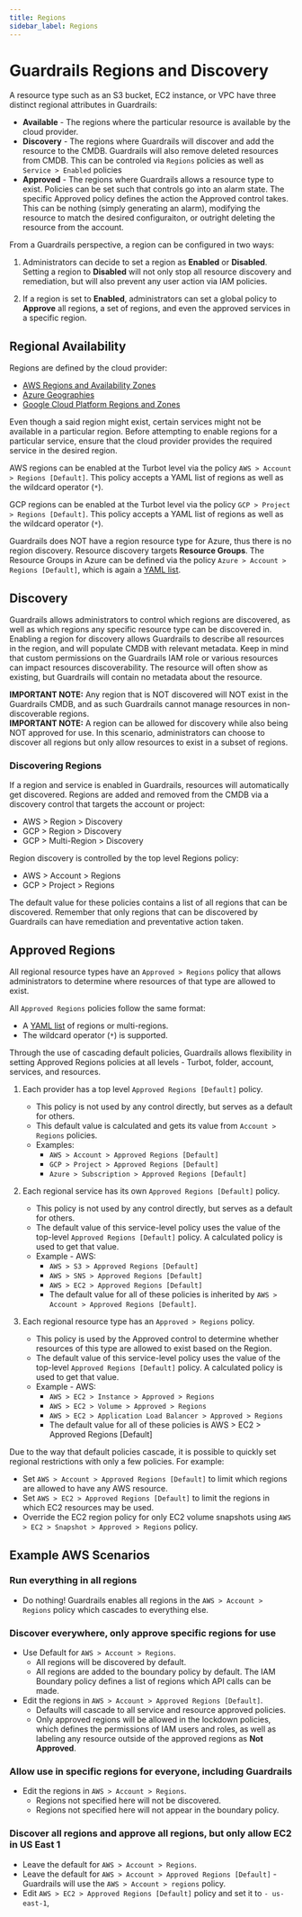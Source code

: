 ```yaml
---
title: Regions
sidebar_label: Regions
---
```


# Guardrails Regions and Discovery

A resource type such as an S3 bucket, EC2 instance, or VPC have three distinct
regional attributes in Guardrails:

- **Available** - The regions where the particular resource is available by the
  cloud provider.
- **Discovery** - The regions where Guardrails will discover and add the resource to
  the CMDB. Guardrails will also remove deleted resources from CMDB. This can be
  controled via `Regions` policies as well as `Service > Enabled` policies
- **Approved** - The regions where Guardrails allows a resource type to exist.
  Policies can be set such that controls go into an alarm state. The specific
  Approved policy defines the action the Approved control takes. This can be
  nothing (simply generating an alarm), modifying the resource to match the
  desired configuraiton, or outright deleting the resource from the account.

From a Guardrails perspective, a region can be configured in two ways:

1. Administrators can decide to set a region as **Enabled** or **Disabled**.
   Setting a region to **Disabled** will not only stop all resource discovery
   and remediation, but will also prevent any user action via IAM policies.

2. If a region is set to **Enabled**, administrators can set a global policy to
   **Approve** all regions, a set of regions, and even the approved services in
   a specific region.

## Regional Availability

Regions are defined by the cloud provider:

- [AWS Regions and Availability Zones](https://aws.amazon.com/about-aws/global-infrastructure/regions_az/)
- [Azure Geographies](https://azure.microsoft.com/en-us/global-infrastructure/geographies/)
- [Google Cloud Platform Regions and Zones](https://cloud.google.com/compute/docs/regions-zones)

<div className="alert alert-primary" role="alert">
Even though a said region might exist, certain services might not be available in a particular region. Before attempting to enable regions for a particular service, ensure that the cloud provider provides the required service in the desired region.
</div>

AWS regions can be enabled at the Turbot level via the policy
`AWS > Account > Regions [Default]`. This policy accepts a YAML list of regions
as well as the wildcard operator (`*`).

GCP regions can be enabled at the Turbot level via the policy
`GCP > Project > Regions [Default]`. This policy accepts a YAML list of regions
as well as the wildcard operator (`*`).

Guardrails does NOT have a region resource type for Azure, thus there is no region
discovery. Resource discovery targets **Resource Groups**. The Resource Groups
in Azure can be defined via the policy `Azure > Account > Regions [Default]`,
which is again a [YAML list](managing-policies/YAML).

## Discovery

Guardrails allows administrators to control which regions are discovered, as well as
which regions any specific resource type can be discovered in. Enabling a region
for discovery allows Guardrails to describe all resources in the region, and will
populate CMDB with relevant metadata. Keep in mind that custom permissions on
the Guardrails IAM role or various resources can impact resources discoverability.
The resource will often show as existing, but Guardrails will contain no metadata
about the resource.

<div className="alert alert-primary" role="alert">
<b>IMPORTANT NOTE:</b> Any region that is NOT discovered will NOT exist in the Guardrails CMDB, and as such Guardrails cannot manage resources in non-discoverable regions.
</div>

<div className="alert alert-primary" role="alert">
<b>IMPORTANT NOTE:</b> A region can be allowed for discovery while also being NOT approved for use. In this scenario, administrators can choose to discover all regions but only allow resources to exist in a subset of regions.
</div>

### Discovering Regions

If a region and service is enabled in Guardrails, resources will automatically get
discovered. Regions are added and removed from the CMDB via a discovery control
that targets the account or project:

- AWS > Region > Discovery
- GCP > Region > Discovery
- GCP > Multi-Region > Discovery

Region discovery is controlled by the top level Regions policy:

- AWS > Account > Regions
- GCP > Project > Regions

The default value for these policies contains a list of all regions that can be
discovered. Remember that only regions that can be discovered by Guardrails can have
remediation and preventative action taken.

## Approved Regions

All regional resource types have an `Approved > Regions` policy that allows
administrators to determine where resources of that type are allowed to exist.

All `Approved Regions` policies follow the same format:

- A [YAML list](managing-policies/YAML) of regions or multi-regions.
- The wildcard operator (`*`) is supported.

Through the use of cascading default policies, Guardrails allows flexibility in
setting Approved Regions policies at all levels - Turbot, folder, account,
services, and resources.

1. Each provider has a top level `Approved Regions [Default]` policy.

   - This policy is not used by any control directly, but serves as a default
     for others.
   - This default value is calculated and gets its value from
     `Account > Regions` policies.
   - Examples:
     - `AWS > Account > Approved Regions [Default]`
     - `GCP > Project > Approved Regions [Default]`
     - `Azure > Subscription > Approved Regions [Default]`

2. Each regional service has its own `Approved Regions [Default]` policy.

   - This policy is not used by any control directly, but serves as a default
     for others.
   - The default value of this service-level policy uses the value of the
     top-level `Approved Regions [Default]` policy. A calculated policy is used
     to get that value.
   - Example - AWS:
     - `AWS > S3 > Approved Regions [Default]`
     - `AWS > SNS > Approved Regions [Default]`
     - `AWS > EC2 > Approved Regions [Default]`
     - The default value for all of these policies is inherited by
       `AWS > Account > Approved Regions [Default]`.

3. Each regional resource type has an `Approved > Regions` policy.
   - This policy is used by the Approved control to determine whether resources
     of this type are allowed to exist based on the Region.
   - The default value of this service-level policy uses the value of the
     top-level `Approved Regions [Default]` policy. A calculated policy is used
     to get that value.
   - Example - AWS:
     - `AWS > EC2 > Instance > Approved > Regions`
     - `AWS > EC2 > Volume > Approved > Regions`
     - `AWS > EC2 > Application Load Balancer > Approved > Regions`
     - The default value for all of these policies is AWS > EC2 > Approved
       Regions [Default]

Due to the way that default policies cascade, it is possible to quickly set
regional restrictions with only a few policies. For example:

- Set `AWS > Account > Approved Regions [Default]` to limit which regions are
  allowed to have any AWS resource.
- Set `AWS > EC2 > Approved Regions [Default]` to limit the regions in which EC2
  resources may be used.
- Override the EC2 region policy for only EC2 volume snapshots using
  `AWS > EC2 > Snapshot > Approved > Regions` policy.

## Example AWS Scenarios

### Run everything in all regions

- Do nothing! Guardrails enables all regions in the `AWS > Account > Regions` policy
  which cascades to everything else.

### Discover everywhere, only approve specific regions for use

- Use Default for `AWS > Account > Regions`.
  - All regions will be discovered by default.
  - All regions are added to the boundary policy by default. The IAM Boundary
    policy defines a list of regions which API calls can be made.
- Edit the regions in `AWS > Account > Approved Regions [Default]`.
  - Defaults will cascade to all service and resource approved policies.
  - Only approved regions will be allowed in the lockdown policies, which
    defines the permissions of IAM users and roles, as well as labeling any
    resource outside of the approved regions as **Not Approved**.

### Allow use in specific regions for everyone, including Guardrails

- Edit the regions in `AWS > Account > Regions`.
  - Regions not specified here will not be discovered.
  - Regions not specified here will not appear in the boundary policy.

### Discover all regions and approve all regions, but only allow EC2 in US East 1

- Leave the default for `AWS > Account > Regions`.
- Leave the default for `AWS > Account > Approved Regions [Default]` - Guardrails
  will use the `AWS > Account > regions` policy.
- Edit `AWS > EC2 > Approved Regions [Default]` policy and set it to
  `- us-east-1`,
